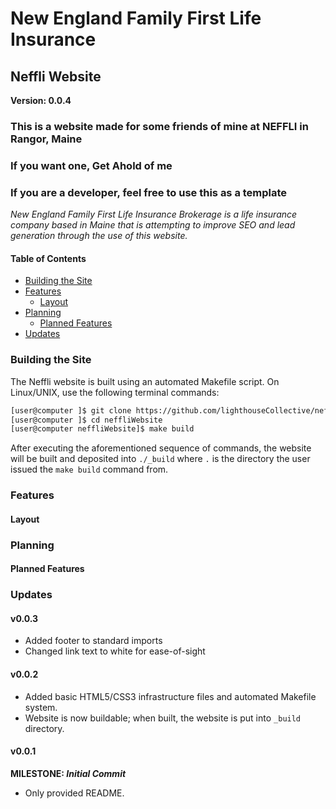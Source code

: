 # New England Family First Life Insurance
## Neffli Website
**Version: 0.0.4**

### This is a website made for some friends of mine at NEFFLI in Rangor, Maine

### If you want one, Get Ahold of me
	
### If you are a developer, feel free to use this as a template

*New England Family First Life Insurance Brokerage is a life insurance company based in Maine that is attempting to improve SEO and lead generation
through the use of this website.*

#### Table of Contents
* [Building the Site](#building-the-site)
* [Features](#features)
    * [Layout](#layout)
* [Planning](#planning)
    * [Planned Features](#planned-features)
* [Updates](#updates)


### Building the Site

The Neffli website is built using an automated Makefile script.  On Linux/UNIX, use the following terminal commands:

```bash
[user@computer ]$ git clone https://github.com/lighthouseCollective/neffliWebsite.git
[user@computer ]$ cd neffliWebsite
[user@computer neffliWebsite]$ make build
```

After executing the aforementioned sequence of commands, the website will be built and deposited into `./_build`
where `.` is the directory the user issued the `make build` command from.

### Features


#### Layout


### Planning


#### Planned Features


### Updates

#### v0.0.3
* Added footer to standard imports
* Changed link text to white for ease-of-sight

#### v0.0.2
* Added basic HTML5/CSS3 infrastructure files and automated Makefile system.
* Website is now buildable; when built, the website is put into `_build` directory.

#### v0.0.1
**MILESTONE: *Initial Commit***

* Only provided README.
